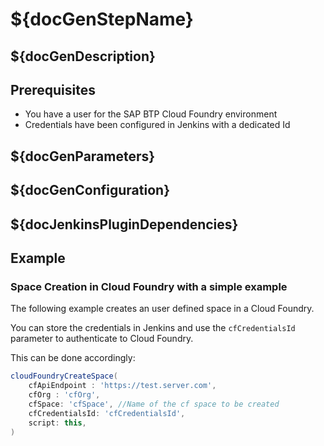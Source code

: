 # ${docGenStepName}

## ${docGenDescription}

## Prerequisites

* You have a user for the SAP BTP Cloud Foundry environment
* Credentials have been configured in Jenkins with a dedicated Id

## ${docGenParameters}

## ${docGenConfiguration}

## ${docJenkinsPluginDependencies}

## Example

### Space Creation in Cloud Foundry with a simple example

The following example creates an user defined space in a Cloud Foundry.

You can store the credentials in Jenkins and use the `cfCredentialsId` parameter to authenticate to Cloud Foundry.

This can be done accordingly:

```groovy
cloudFoundryCreateSpace(
    cfApiEndpoint : 'https://test.server.com',
    cfOrg : 'cfOrg',
    cfSpace: 'cfSpace', //Name of the cf space to be created
    cfCredentialsId: 'cfCredentialsId',
    script: this,
)
```
